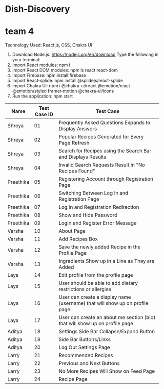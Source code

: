# Dish-Discovery

# team 4

Technology Used: React.js, CSS, Chakra UI

1. Download Node.js: https://nodejs.org/en/download
   Type the following in your terminal:
3. Import React modules: npm i
4. Import React DOM modules: npm ls react react-dom
5. Import Firebase: npm install firebase
6. Import React-splide: npm install @splidejs/react-splide
7. Import Chakra UI: npm i @chakra-ui/react @emotion/react @emotion/styled framer-motion @chakra-ui/icons
8. Run the application: npm start

| Name      | Test Case ID | Test Case                                                                   |
| --------- | ------------ | --------------------------------------------------------------------------- |
| Shreya    | 01           | Frequently Asked Questions Expands to Display Answers                       | 
| Shreya    | 02           | Popular Recipes Generated for Every Page Refresh                            |
| Shreya    | 03           | Search for Recipes using the Search Bar and Displays Results                |
| Shreya    | 04           | Invalid Search Requests Result in "No Recipes Found"                        |
| Preethika | 05           | Registering Account through Registration Page                               |
| Preethika | 06           | Switching Between Log In and Registration Page                              |
| Preethika | 07           | Log In and Registration Redirection                                         |
| Preethika | 08           | Show and Hide Password                                                      |
| Preethika | 09           | Login and Register Error Message                                            |
| Varsha    | 10           | About Page                                                                  |
| Varsha    | 11           | Add Recipes Box                                                             |
| Varsha    | 12           | Save the newly added Recipe in the Profile Page                             | 
| Varsha    | 13           | Ingredients Show up in a Line as They are Added                             | 
| Laya      | 14           | Edit profile from the profile page                                          |
| Laya      | 15           | User should be able to add dietary restrictions or allergies                |
| Laya      | 16           | User can create a display name (username) that will show up on profile page |
| Laya      | 17           | User can create an about me section (bio) that will show up on profile page |
| Aditya    | 18           | Settings Side Bar Collapse/Expand Button                                    |
| Aditya    | 19           | Side Bar Buttons/Links                                                      |
| Aditya    | 20           | Log Out Settings Page                                                       |
| Larry     | 21           | Recommended Recipes                                                         |
| Larry     | 22           | Previous and Next Buttons                                                   |
| Larry     | 23           | No More Recipes Will Show on Feed Page                                      |
| Larry     | 24           | Recipe Page                                                                 |

